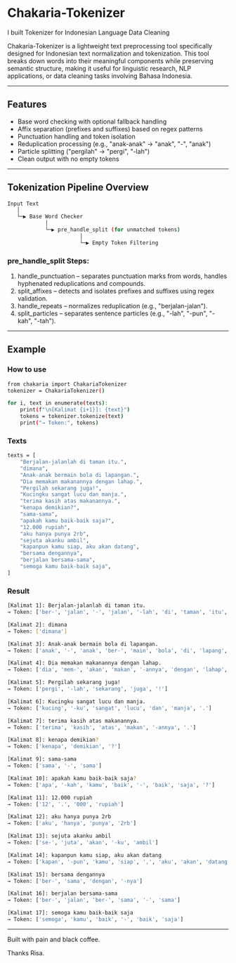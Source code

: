 # Chakaria-Tokenizer
I built Tokenizer for Indonesian Language Data Cleaning

Chakaria-Tokenizer is a lightweight text preprocessing tool specifically designed for Indonesian text normalization and tokenization. This tool breaks down words into their meaningful components while preserving semantic structure, making it useful for linguistic research, NLP applications, or data cleaning tasks involving Bahasa Indonesia.

---

## Features
* Base word checking with optional fallback handling
* Affix separation (prefixes and suffixes) based on regex patterns
* Punctuation handling and token isolation
* Reduplication processing (e.g., "anak-anak" → "anak", "-", "anak")
* Particle splitting ("pergilah" → "pergi", "-lah")
* Clean output with no empty tokens

---
 
## Tokenization Pipeline Overview
```bash
Input Text
   │
   └─▶ Base Word Checker
            │
            └─▶ pre_handle_split (for unmatched tokens)
                       │
                       └─▶ Empty Token Filtering
```

### pre_handle_split Steps:
1. handle_punctuation – separates punctuation marks from words, handles hyphenated reduplications and compounds.
2. split_affixes – detects and isolates prefixes and suffixes using regex validation.
3. handle_repeats – normalizes reduplication (e.g., "berjalan-jalan").
4. split_particles – separates sentence particles (e.g., "-lah", "-pun", "-kah", "-tah").

---

## Example
### How to use
```bash
from chakaria import ChakariaTokenizer
tokenizer = ChakariaTokenizer()
```

```bash
for i, text in enumerate(texts):
    print(f"\n[Kalimat {i+1}]: {text}")
    tokens = tokenizer.tokenize(text)
    print("→ Token:", tokens)
```

### Texts
```bash
texts = [
    "Berjalan-jalanlah di taman itu.",
    "dimana",
    "Anak-anak bermain bola di lapangan.",
    "Dia memakan makanannya dengan lahap.",
    "Pergilah sekarang juga!",
    "Kucingku sangat lucu dan manja.",
    "terima kasih atas makanannya.",
    "kenapa demikian?",
    "sama-sama",
    "apakah kamu baik-baik saja?",
    "12.000 rupiah",
    "aku hanya punya 2rb",
    "sejuta akanku ambil",
    "kapanpun kamu siap, aku akan datang",
    "bersama dengannya", 
    "berjalan bersama-sama",
    "semoga kamu baik-baik saja",
]
```

### Result
```bash
[Kalimat 1]: Berjalan-jalanlah di taman itu.
→ Token: ['ber-', 'jalan', '-', 'jalan', '-lah', 'di', 'taman', 'itu', '.']

[Kalimat 2]: dimana
→ Token: ['dimana']

[Kalimat 3]: Anak-anak bermain bola di lapangan.
→ Token: ['anak', '-', 'anak', 'ber-', 'main', 'bola', 'di', 'lapang', '-an', '.']

[Kalimat 4]: Dia memakan makanannya dengan lahap.
→ Token: ['dia', 'mem-', 'akan', 'makan', '-annya', 'dengan', 'lahap', '.']

[Kalimat 5]: Pergilah sekarang juga!
→ Token: ['pergi', '-lah', 'sekarang', 'juga', '!']

[Kalimat 6]: Kucingku sangat lucu dan manja.
→ Token: ['kucing', '-ku', 'sangat', 'lucu', 'dan', 'manja', '.']

[Kalimat 7]: terima kasih atas makanannya.
→ Token: ['terima', 'kasih', 'atas', 'makan', '-annya', '.']

[Kalimat 8]: kenapa demikian?
→ Token: ['kenapa', 'demikian', '?']

[Kalimat 9]: sama-sama
→ Token: ['sama', '-', 'sama']

[Kalimat 10]: apakah kamu baik-baik saja?
→ Token: ['apa', '-kah', 'kamu', 'baik', '-', 'baik', 'saja', '?']

[Kalimat 11]: 12.000 rupiah
→ Token: ['12', '.', '000', 'rupiah']

[Kalimat 12]: aku hanya punya 2rb
→ Token: ['aku', 'hanya', 'punya', '2rb']

[Kalimat 13]: sejuta akanku ambil
→ Token: ['se-', 'juta', 'akan', '-ku', 'ambil']

[Kalimat 14]: kapanpun kamu siap, aku akan datang
→ Token: ['kapan', '-pun', 'kamu', 'siap', ',', 'aku', 'akan', 'datang']

[Kalimat 15]: bersama dengannya
→ Token: ['ber-', 'sama', 'dengan', '-nya']

[Kalimat 16]: berjalan bersama-sama
→ Token: ['ber-', 'jalan', 'ber-', 'sama', '-', 'sama']

[Kalimat 17]: semoga kamu baik-baik saja
→ Token: ['semoga', 'kamu', 'baik', '-', 'baik', 'saja']
```

---

Built with pain and black coffee.

Thanks Risa.
